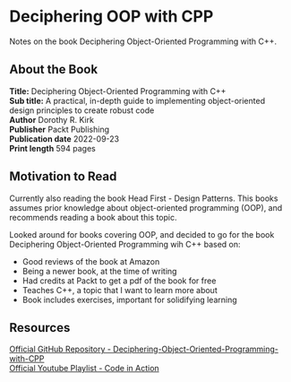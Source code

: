 # Deciphering OOP with CPP

Notes on the book Deciphering Object-Oriented Programming with C++.

## About the Book

**Title:** Deciphering Object-Oriented Programming with C++  
**Sub title:** A practical, in-depth guide to implementing object-oriented design principles to create robust code  
**Author** Dorothy R. Kirk  
**Publisher** Packt Publishing  
**Publication date** 2022-09-23  
**Print length** 594 pages

## Motivation to Read

Currently also reading the book Head First - Design Patterns. This books assumes prior knowledge about object-oriented programming (OOP), and recommends reading a book about this topic.

Looked around for books covering OOP, and decided to go for the book Deciphering Object-Oriented Programming wih C++ based on:

- Good reviews of the book at Amazon
- Being a newer book, at the time of writing
- Had credits at Packt to get a pdf of the book for free
- Teaches C++, a topic that I want to learn more about
- Book includes exercises, important for solidifying learning

## Resources

[Official GitHub Repository - Deciphering-Object-Oriented-Programming-with-CPP
](https://github.com/PacktPublishing/Deciphering-Object-Oriented-Programming-with-CPP)  
[Official Youtube Playlist - Code in Action](https://youtube.com/playlist?list=PLeLcvrwLe187nKFWVsXny-k0IIwYUQfm_&si=g1ZgwdvONaPgOcsw)  
